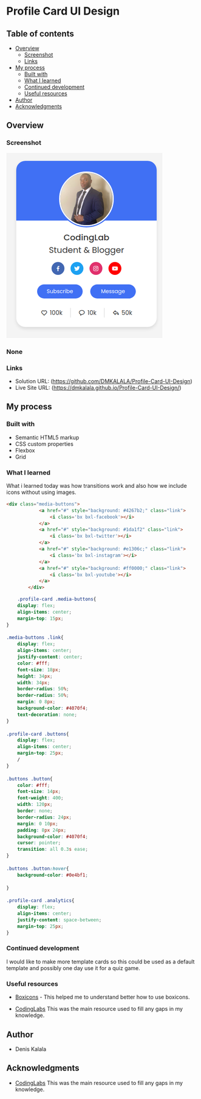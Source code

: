 # Profile Card UI Design



## Table of contents

- [Overview](#overview)
  - [Screenshot](#screenshot)
  - [Links](#links)
- [My process](#my-process)
  - [Built with](#built-with)
  - [What I learned](#what-i-learned)
  - [Continued development](#continued-development)
  - [Useful resources](#useful-resources)
- [Author](#author)
- [Acknowledgments](#acknowledgments)

## Overview

### Screenshot
![Profile Card UI Design](images/FinalShot.png)

### None

### Links

- Solution URL: (https://github.com/DMKALALA/Profile-Card-UI-Design)
- Live Site URL: (https://dmkalala.github.io/Profile-Card-UI-Design/)

## My process

### Built with

- Semantic HTML5 markup
- CSS custom properties
- Flexbox
- Grid


### What I learned

What i learned today was how transitions work and also how we include icons without using images.

```html
<div class="media-buttons">
            <a href="#" style="background: #4267b2;" class="link">
                <i class='bx bxl-facebook'></i>
            </a>
            <a href="#" style="background: #1da1f2" class="link">
                <i class='bx bxl-twitter'></i>
            </a>
            <a href="#" style="background: #e1306c;" class="link">
                <i class='bx bxl-instagram'></i>
            </a>
            <a href="#" style="background: #ff0000;" class="link">
                <i class='bx bxl-youtube'></i>
            </a>
        </div>
```
```css
    .profile-card .media-buttons{
    display: flex;
    align-items: center;
    margin-top: 15px;
}

.media-buttons .link{
    display: flex;
    align-items: center;
    justify-content: center;
    color: #fff;
    font-size: 18px;
    height: 34px;
    width: 34px;
    border-radius: 50%;
    border-radius: 50%;
    margin: 0 8px;
    background-color: #4070f4;
    text-decoration: none;
}

.profile-card .buttons{
    display: flex;
    align-items: center;
    margin-top: 25px;
    /
}

.buttons .button{
    color: #fff;
    font-size: 14px;
    font-weight: 400;
    width: 120px;
    border: none;
    border-radius: 24px;
    margin: 0 10px;
    padding: 8px 24px;
    background-color: #4070f4;
    cursor: pointer;
    transition: all 0.3s ease;
}

.buttons .button:hover{
    background-color: #0e4bf1;

}

.profile-card .analytics{
    display: flex;
    align-items: center;
    justify-content: space-between;
    margin-top: 25px;
}


```

### Continued development

I would like to make more template cards  so this could be used as a default template and possibly one day use it for a quiz game.



### Useful resources

- [Boxicons](https://boxicons.com/usage) - This helped me to understand better how to use boxicons.

- [CodingLabs](https://www.youtube.com/watch?v=np3L1lb-Uvs) This was the main resource used to fill any gaps in my knowledge.

## Author

- Denis Kalala 

## Acknowledgments
- [CodingLabs](https://www.youtube.com/watch?v=np3L1lb-Uvs) This was the main resource used to fill any gaps in my knowledge.
